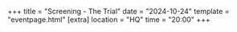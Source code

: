 +++
title = "Screening - The Trial"
date = "2024-10-24"
template = "eventpage.html"
[extra]
location = "HQ"
time = "20:00"
+++

